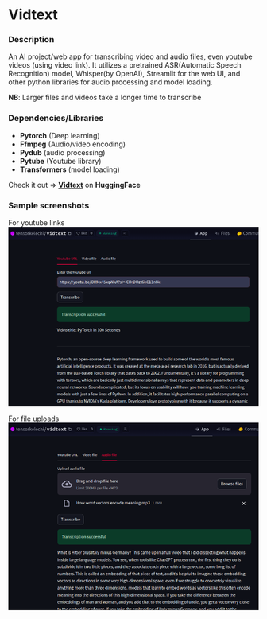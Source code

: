 # Vidtext

### Description
An AI project/web app for transcribing video and audio files, even youtube videos (using video link). It utilizes a pretrained ASR(Automatic Speech Recognition) model, Whisper(by OpenAI), Streamlit for the web UI, and other python libraries for audio processing and model loading. 

**NB**: Larger files and videos take a longer time to transcribe

### Dependencies/Libraries
* **Pytorch** (Deep learning)
* **Ffmpeg** (Audio/video encoding)
* **Pydub** (audio processing)
* **Pytube** (Youtube library)
* **Transformers** (model loading)

Check it out => **[Vidtext]('https://huggingface.co/spaces/tensorkelechi/vidtext?logs=container)** on **HuggingFace**

### Sample screenshots
For youtube links
![youtube transcription](vidtext_sample_ytvideo.png)

For file uploads
![How word vectors encode meaning](vidtext_sample.png)
